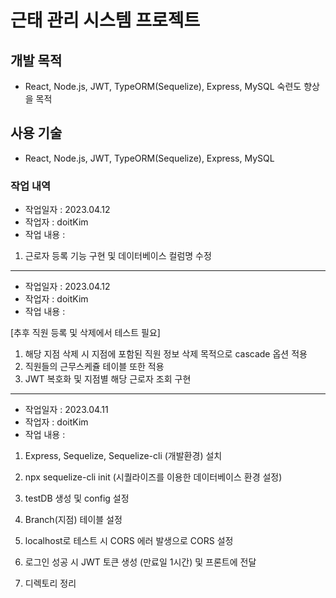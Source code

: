 # 근태 관리 시스템 프로젝트

## 개발 목적

- React, Node.js, JWT, TypeORM(Sequelize), Express, MySQL 숙련도 향상을 목적

## 사용 기술

- React, Node.js, JWT, TypeORM(Sequelize), Express, MySQL

### 작업 내역

- 작업일자 : 2023.04.12
- 작업자 : doitKim
- 작업 내용 :

1. 근로자 등록 기능 구현 및 데이터베이스 컬럼명 수정

---

- 작업일자 : 2023.04.12
- 작업자 : doitKim
- 작업 내용 :

[추후 직원 등록 및 삭제에서 테스트 필요]

1. 해당 지점 삭제 시 지점에 포함된 직원 정보 삭제 목적으로 cascade 옵션 적용
2. 직원들의 근무스케쥴 테이블 또한 적용
3. JWT 복호화 및 지점별 해당 근로자 조회 구현

---

- 작업일자 : 2023.04.11
- 작업자 : doitKim
- 작업 내용 :

1. Express, Sequelize, Sequelize-cli (개발환경) 설치

2. npx sequelize-cli init
   (시퀄라이즈를 이용한 데이터베이스 환경 설정)

3. testDB 생성 및 config 설정

4. Branch(지점) 테이블 설정

5. localhost로 테스트 시 CORS 에러 발생으로 CORS 설정

6. 로그인 성공 시 JWT 토큰 생성 (만료일 1시간) 및 프론트에 전달

7. 디렉토리 정리
